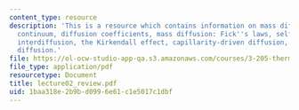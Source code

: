 ```yaml
---
content_type: resource
description: 'This is a resource which contains information on mass diffusion in a
  continuum, diffusion coefficients, mass diffusion: Fick''s laws, self-diffusion,
  interdiffusion, the Kirkendall effect, capillarity-driven diffusion, stress-driven
  diffusion.'
file: https://ol-ocw-studio-app-qa.s3.amazonaws.com/courses/3-205-thermodynamics-and-kinetics-of-materials-fall-2006/1baa318e2b9bd0996e61c1e5017c1dbf_lecture02_review.pdf
file_type: application/pdf
resourcetype: Document
title: lecture02_review.pdf
uid: 1baa318e-2b9b-d099-6e61-c1e5017c1dbf
---
```

